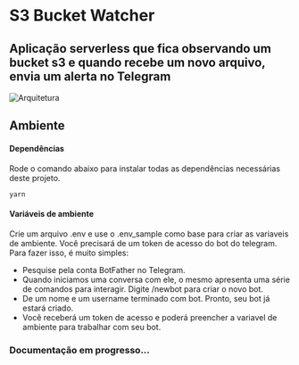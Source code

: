 # S3 Bucket Watcher

## Aplicação serverless que fica observando um bucket s3 e quando recebe um novo arquivo, envia um alerta no Telegram

![Arquitetura](https://raw.githubusercontent.com/g-barbosa/serverless/assets/sample.jpg)

## Ambiente
#### Dependências
Rode o comando abaixo para instalar todas as dependências necessárias deste projeto.
~~~
yarn
~~~

#### Variáveis de ambiente
Crie um arquivo .env e use o .env_sample como base para criar as variaveis de ambiente.
Você precisará de um token de acesso do bot do telegram. Para fazer isso, é muito simples:
* Pesquise pela conta BotFather no Telegram.
* Quando iniciamos uma conversa com ele, o mesmo apresenta uma série de comandos para interagir. Digite /newbot para criar o novo bot.
* De um nome e um username terminado com bot. Pronto, seu bot já estará criado.
* Você receberá um token de acesso e poderá preencher a variavel de ambiente para trabalhar com seu bot.

### Documentação em progresso...
